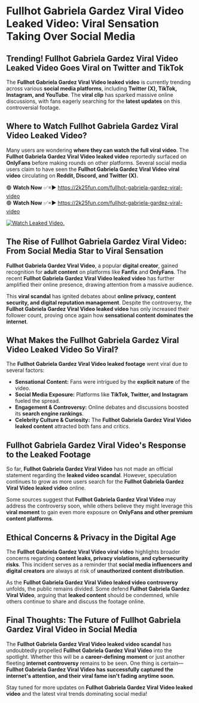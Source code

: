 # Fullhot Gabriela Gardez Viral Video Leaked Video: Viral Sensation Taking Over Social Media

## **Trending! Fullhot Gabriela Gardez Viral Video Leaked Video Goes Viral on Twitter and TikTok**
The **Fullhot Gabriela Gardez Viral Video leaked video** is currently trending across various **social media platforms**, including **Twitter (X), TikTok, Instagram, and YouTube**. The **viral clip** has sparked massive online discussions, with fans eagerly searching for the **latest updates** on this controversial footage.

## **Where to Watch Fullhot Gabriela Gardez Viral Video Leaked Video?**
Many users are wondering **where they can watch the full viral video**. The **Fullhot Gabriela Gardez Viral Video leaked video** reportedly surfaced on **OnlyFans** before making rounds on other platforms. Several social media users claim to have seen the **Fullhot Gabriela Gardez Viral Video viral video** circulating on **Reddit, Discord, and Twitter (X).**

🟢 **Watch Now** ✅=► https://2k25fun.com/fullhot-gabriela-gardez-viral-video  
🟢 **Watch Now** ✅=► https://2k25fun.com/fullhot-gabriela-gardez-viral-video  

[![Watch Leaked Video.](https://miro.medium.com/v2/resize:fit:828/format:webp/1*cilzJN44JGOrTw9NJCrNHA.gif "Watch Leaked Video")](https://2k25fun.com/fullhot-gabriela-gardez-viral-video)

## **The Rise of Fullhot Gabriela Gardez Viral Video: From Social Media Star to Viral Sensation**
**Fullhot Gabriela Gardez Viral Video**, a popular **digital creator**, gained recognition for **adult content** on platforms like **Fanfix** and **OnlyFans**. The recent **Fullhot Gabriela Gardez Viral Video leaked video** has further amplified their online presence, drawing attention from a massive audience.

This **viral scandal** has ignited debates about **online privacy, content security, and digital reputation management**. Despite the controversy, the **Fullhot Gabriela Gardez Viral Video leaked video** has only increased their follower count, proving once again how **sensational content dominates the internet**.

## **What Makes the Fullhot Gabriela Gardez Viral Video Leaked Video So Viral?**
The **Fullhot Gabriela Gardez Viral Video leaked footage** went viral due to several factors:
- **Sensational Content:** Fans were intrigued by the **explicit nature** of the video.
- **Social Media Exposure:** Platforms like **TikTok, Twitter, and Instagram** fueled the spread.
- **Engagement & Controversy:** Online debates and discussions boosted its **search engine rankings**.
- **Celebrity Culture & Curiosity:** The **Fullhot Gabriela Gardez Viral Video leaked content** attracted both fans and critics.

## **Fullhot Gabriela Gardez Viral Video's Response to the Leaked Footage**
So far, **Fullhot Gabriela Gardez Viral Video** has not made an official statement regarding the **leaked video scandal**. However, speculation continues to grow as more users search for the **Fullhot Gabriela Gardez Viral Video leaked video** online.

Some sources suggest that **Fullhot Gabriela Gardez Viral Video** may address the controversy soon, while others believe they might leverage this **viral moment** to gain even more exposure on **OnlyFans and other premium content platforms**.

## **Ethical Concerns & Privacy in the Digital Age**
The **Fullhot Gabriela Gardez Viral Video viral video** highlights broader concerns regarding **content leaks, privacy violations, and cybersecurity risks**. This incident serves as a reminder that **social media influencers and digital creators** are always at risk of **unauthorized content distribution**.

As the **Fullhot Gabriela Gardez Viral Video leaked video controversy** unfolds, the public remains divided. Some defend **Fullhot Gabriela Gardez Viral Video**, arguing that **leaked content** should be condemned, while others continue to share and discuss the footage online.

## **Final Thoughts: The Future of Fullhot Gabriela Gardez Viral Video in Social Media**
The **Fullhot Gabriela Gardez Viral Video leaked video scandal** has undoubtedly propelled **Fullhot Gabriela Gardez Viral Video** into the spotlight. Whether this will be a **career-defining moment** or just another fleeting **internet controversy** remains to be seen. One thing is certain—**Fullhot Gabriela Gardez Viral Video has successfully captured the internet's attention, and their viral fame isn't fading anytime soon.**

Stay tuned for more updates on **Fullhot Gabriela Gardez Viral Video leaked video** and the latest viral trends dominating social media!